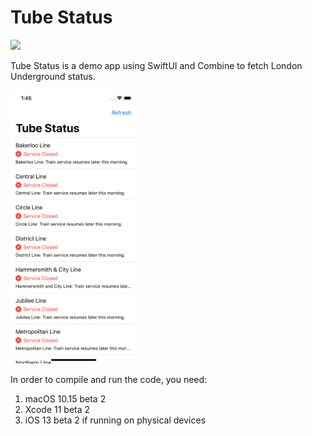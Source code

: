 # Tube Status
<img src="http://forthebadge.com/images/badges/made-with-swift.svg" height="30">

Tube Status is a demo app using SwiftUI and Combine to fetch London Underground status.

<img src="screenshot.png" width="40%">

In order to compile and run the code, you need:
1. macOS 10.15 beta 2
1. Xcode 11 beta 2
1. iOS 13 beta 2 if running on physical devices
